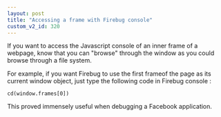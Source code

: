 ```yaml
---
layout: post
title: "Accessing a frame with Firebug console"
custom_v2_id: 320
---
```


If you want to access the Javascript console of an inner frame of a webpage,
know that you can "browse" through the window as you could browse through a
file system.

For example, if you want Firebug to use the first frameof the page as its
current window object, just type the following code in Firebug console :

    
    cd(window.frames[0])

This proved immensely useful when debugging a Facebook application.

